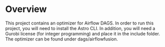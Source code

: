 Overview
========

This project contains an optimizer for Airflow DAGS. In order to run this project, you will need to install the Astro CLI. In addition, you will need a Gurobi license (for integer programming) and place it in the include folder. The optimizer can be found under dags/airflowfusion.